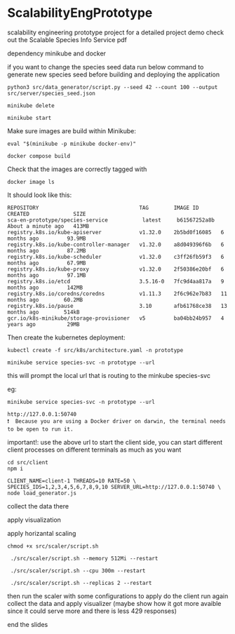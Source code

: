 # ScalabilityEngPrototype
scalability engineering prototype project
for a detailed project demo check out the Scalable Species Info Service pdf

dependency
minikube and docker

if you want to change the species seed data run below command to generate new species seed before building and deploying the application

```shell
python3 src/data_generator/script.py --seed 42 --count 100 --output src/server/species_seed.json
```


```shell
minikube delete
```

```shell
minikube start
```

Make sure images are build within Minikube:

```shell
eval "$(minikube -p minikube docker-env)"
```

```shell
docker compose build
```

Check that the images are correctly tagged with
```shell
docker image ls
```

It should look like this:
```
REPOSITORY                                TAG        IMAGE ID       CREATED              SIZE
sca-en-prototype/species-service           latest     b61567252a8b   About a minute ago   413MB
registry.k8s.io/kube-apiserver            v1.32.0    2b5bd0f16085   6 months ago         93.9MB
registry.k8s.io/kube-controller-manager   v1.32.0    a8d049396f6b   6 months ago         87.2MB
registry.k8s.io/kube-scheduler            v1.32.0    c3ff26fb59f3   6 months ago         67.9MB
registry.k8s.io/kube-proxy                v1.32.0    2f50386e20bf   6 months ago         97.1MB
registry.k8s.io/etcd                      3.5.16-0   7fc9d4aa817a   9 months ago         142MB
registry.k8s.io/coredns/coredns           v1.11.3    2f6c962e7b83   11 months ago        60.2MB
registry.k8s.io/pause                     3.10       afb61768ce38   13 months ago        514kB
gcr.io/k8s-minikube/storage-provisioner   v5         ba04bb24b957   4 years ago          29MB
```

Then create the kubernetes deployment:

```shell
kubectl create -f src/k8s/architecture.yaml -n prototype
```

```shell
minikube service species-svc -n prototype --url
```

this will prompt the local url that is routing to the minkube species-svc

eg:
```shell
minikube service species-svc -n prototype --url

http://127.0.0.1:50740
❗  Because you are using a Docker driver on darwin, the terminal needs to be open to run it.

```

important!: use the above url to start the client side,
you can start different client processes on different terminals as much as you want

```shell
cd src/client
npm i

CLIENT_NAME=client-1 THREADS=10 RATE=50 \
SPECIES_IDS=1,2,3,4,5,6,7,8,9,10 SERVER_URL=http://127.0.0.1:50740 \
node load_generator.js
```

collect the data there

apply visualization

apply horizantal scaling

```shell
chmod +x src/scaler/script.sh
```

```shell
 ./src/scaler/script.sh --memory 512Mi --restart
```

```shell
 ./src/scaler/script.sh --cpu 300m --restart
```


```shell
 ./src/scaler/script.sh --replicas 2 --restart
```



then run the scaler with some configurations to apply
do the client run again  collect the data and apply visualizer
(maybe show how it got more avaible since it could serve more and there is less 429 responses)

end the slides





